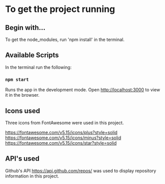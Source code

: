 # To get the project running

## Begin with...

To get the node_modules, run 'npm install' in the terminal.

## Available Scripts

In the terminal run the following:

### `npm start`

Runs the app in the development mode.
Open [http://localhost:3000](http://localhost:3000) to view it in the browser.

## Icons used

Three icons from FontAwesome were used in this project.

https://fontawesome.com/v5.15/icons/plus?style=solid
https://fontawesome.com/v5.15/icons/minus?style=solid
https://fontawesome.com/v5.15/icons/star?style=solid

## API's used

Github's API https://api.github.com/repos/ was used to display repository information in this project.
